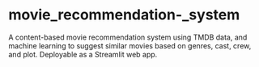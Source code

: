 # movie_recommendation-_system
A content-based movie recommendation system using TMDB data, and machine learning to suggest similar movies based on genres, cast, crew, and plot. Deployable as a Streamlit web app.
